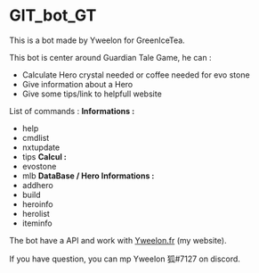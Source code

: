 # GIT_bot_GT

This is a bot made by Yweelon for GreenIceTea.

This bot is center around Guardian Tale Game, he can :

 - Calculate Hero crystal needed or coffee needed for evo stone
 - Give information about a Hero
 - Give some tips/link to helpfull website
 
 List of commands :
**Informations :**
 - help
 - cmdlist
 - nxtupdate
 - tips
**Calcul :**
 - evostone
 - mlb
**DataBase / Hero Informations :**
 - addhero
 - build
 - heroinfo
 - herolist
 - iteminfo

The bot have a API and work with [Yweelon.fr](http://yweelon.fr/) (my website).

If you have question, you can mp Yweelon 狐#7127 on discord.